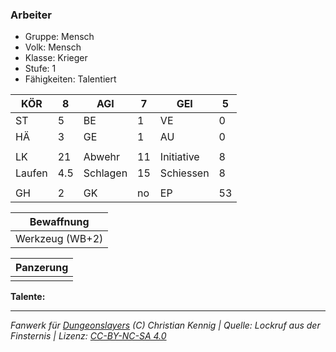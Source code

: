 ### Arbeiter  
- Gruppe: Mensch  
- Volk: Mensch  
- Klasse: Krieger  
- Stufe: 1  
- Fähigkeiten: Talentiert  


| KÖR | 8 | AGI | 7 | GEI | 5 |
| --- | --- | --- | --- | --- | --- |
| ST | 5 | BE | 1 | VE | 0 |
| HÄ | 3 | GE | 1 | AU | 0 |
|  |  |  |  |  |  |
| LK | 21 | Abwehr | 11 | Initiative | 8 |
| Laufen | 4.5 | Schlagen | 15 | Schiessen | 8 |
|  |  |  |  |  |  |
| GH | 2 | GK | no | EP | 53 |


| Bewaffnung |
| --- |
| Werkzeug (WB+2) |


| Panzerung |
| --- |
|  |


**Talente:**  






___
*Fanwerk für [Dungeonslayers](https://www.dungeonslayers.net/) (C) Christian Kennig | Quelle: Lockruf aus der Finsternis | Lizenz: [CC-BY-NC-SA 4.0](https://creativecommons.org/licenses/by-nc-sa/4.0/deed.de)*